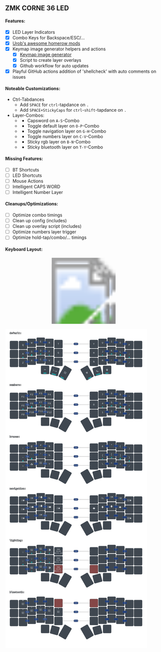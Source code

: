## ZMK CORNE 36 LED

#### Features:

* [x] LED Layer Indicators
* [x] Combo Keys for Backspace/ESC/...
* [x] [Urob's awesome homerow mods](https://github.com/urob/zmk-config)
* [x] Keymap image generator helpers and actions
  - [x] [Keymap image generator](https://github.com/caksoylar/keymap-drawer?tab=readme-ov-file)
  - [x] Script to create layer overlays
  - [x] Github workflow for auto updates
* [x] Playful GitHub actions addition of 'shellcheck' with auto comments on issues

#### Noteable Customizations:

* Ctrl-Tabdances
  - Add `SPACE` for `ctrl`-tapdance on `.`
  - Add `SPACE+StickyCaps` for `ctrl`-`shift`-tapdance on `.`
* Layer-Combos:
  - * Capsword on `A-S`-Combo
  - * Toggle default layer on `O-P`-Combo
  - * Toggle navigation layer on `G-H`-Combo
  - * Toggle numbers layer on `C-V`-Combo
  - * Sticky rgb layer on `B-N`-Combo
  - * Sticky bluetooth layer on `T-Y`-Combo

#### Missing Features:

* [ ] BT Shortcuts
* [ ] LED Shortcuts
* [ ] Mouse Actions
* [ ] Intelligent CAPS WORD
* [ ] Intelligent Number Layer

#### Cleanups/Optimizations:

* [ ] Optimize combo timings
* [ ] Clean up config (includes)
* [ ] Clean up overlay script (includes)
* [ ] Optimize numbers layer trigger
* [ ] Optimize hold-tap/combo/... timings

#### Keyboard Layout:

<svg width="975" height="411" viewBox="0 0 975 411" class="keymap" xmlns="http://www.w3.org/2000/svg" xmlns:xlink="http://www.w3.org/1999/xlink">
<style>/* font and background color specifications */
</style>
<g>
  <image x="0"   y="20" width="100%" height="100%" href="./keymap/fancy/corne_default.svg" />
  <image x="20"  y="0"  width="100%" height="100%" href="./keymap/fancy/corne_braces.svg" />
  <image x="-18" y="0"  width="100%" height="100%" href="./keymap/fancy/corne_numbers.svg" />
  <image x="-18" y="40" width="100%" height="100%" href="./keymap/fancy/corne_navigation.svg" />
</g>
</svg>

![Alt text](./keymap/fancy/corne.svg)

